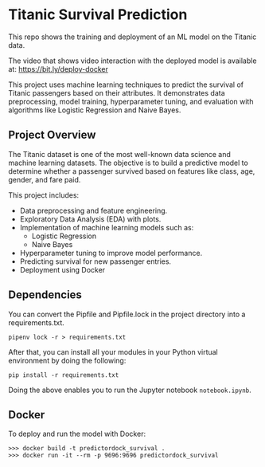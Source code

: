 # Titanic Survival Prediction
This repo shows the training and deployment of an ML model on the Titanic data.

The video that shows video interaction with the deployed model is available at:
https://bit.ly/deploy-docker

This project uses machine learning techniques to predict the survival of Titanic passengers based on their attributes. It demonstrates data preprocessing, model training, hyperparameter tuning, and evaluation with algorithms like Logistic Regression and Naive Bayes.

## Project Overview
The Titanic dataset is one of the most well-known data science and machine learning datasets. The objective is to build a predictive model to determine whether a passenger survived based on features like class, age, gender, and fare paid.

This project includes:

- Data preprocessing and feature engineering.
- Exploratory Data Analysis (EDA) with plots.
- Implementation of machine learning models such as:
    - Logistic Regression
    - Naive Bayes
- Hyperparameter tuning to improve model performance.
- Predicting survival for new passenger entries.
- Deployment using Docker

## Dependencies
You can convert the Pipfile and Pipfile.lock in the project directory into a requirements.txt.

```pipenv lock -r > requirements.txt```

After that, you can install all your modules in your Python virtual environment by doing the following:

```pip install -r requirements.txt```

Doing the above enables you to run the Jupyter notebook `notebook.ipynb`.

## Docker
To deploy and run the model with Docker:
```
>>> docker build -t predictordock_survival .
>>> docker run -it --rm -p 9696:9696 predictordock_survival
```
